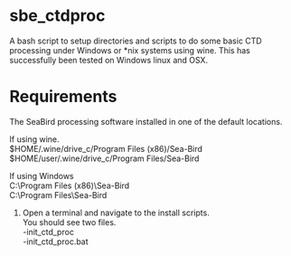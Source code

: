 # sbe_ctdproc
A bash script to setup directories and scripts to do some basic CTD processing under Windows or *nix systems using wine.
This has successfully been tested on Windows linux and OSX.

Requirements
============

The SeaBird processing software installed in one of the default locations.<br>

If using wine.<br>
$HOME/.wine/drive_c/Program Files (x86)/Sea-Bird<br>
$HOME/user/.wine/drive_c/Program Files/Sea-Bird<br>

If using Windows<br>
C:\Program Files (x86)\Sea-Bird<br>
C:\Program Files\Sea-Bird<br>

1) Open a terminal and navigate to the install scripts.<br>
   You should see two files.<br>
   -init_ctd_proc<br>
   -init_ctd_proc.bat<br>

